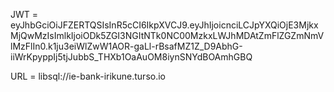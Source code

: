 JWT = eyJhbGciOiJFZERTQSIsInR5cCI6IkpXVCJ9.eyJhIjoicnciLCJpYXQiOjE3MjkxMjQwMzIsImlkIjoiODk5ZGI3NGItNTk0NC00MzkxLWJhMDAtZmFlZGZmNmVlMzFlIn0.k1ju3eiWlZwW1AOR-gaLl-rBsafMZ1Z_D9AbhG-iiWrKpyppIj5tjJubbS_THXb1OaAuOM8iynSNYdBOAmhGBQ

URL = libsql://ie-bank-irikune.turso.io